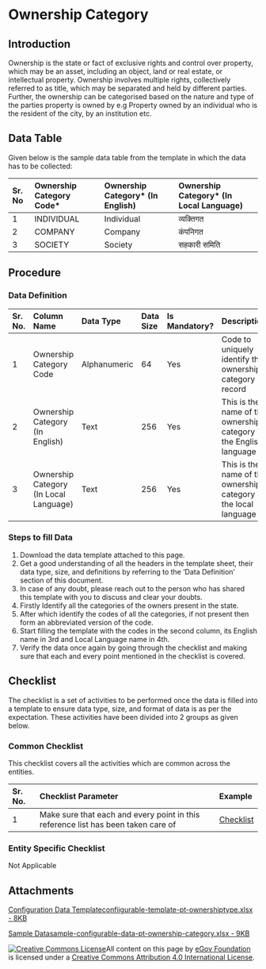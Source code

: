 # Ownership Category

## Introduction <a id="introduction"></a>

Ownership is the state or fact of exclusive rights and control over property, which may be an asset, including an object, land or real estate, or intellectual property. Ownership involves multiple rights, collectively referred to as title, which may be separated and held by different parties. Further, the ownership can be categorised based on the nature and type of the parties property is owned by e.g Property owned by an individual who is the resident of the city, by an institution etc.

## Data Table <a id="data-table"></a>

Given below is the sample data table from the template in which the data has to be collected:

| Sr. No | Ownership Category Code\* | Ownership Category\* \(In English\) | Ownership Category\* \(In Local Language\) |
| :--- | :--- | :--- | :--- |
| 1 | INDIVIDUAL | Individual | व्यक्तिगत |
| 2 | COMPANY | Company | कंपनिगत |
| 3 | SOCIETY | Society | सहकारी समिति |

## Procedure <a id="procedure"></a>

### Data Definition <a id="data-definition"></a>

| Sr. No. | Column Name | Data Type | Data Size | Is Mandatory? | Description |
| :--- | :--- | :--- | :--- | :--- | :--- |
| 1 | Ownership Category Code | Alphanumeric | 64 | Yes | Code to uniquely identify the ownership category record |
| 2 | Ownership Category \(In English\) | Text | 256 | Yes | This is the name of the ownership category in the English language |
| 3 | Ownership Category \(In Local Language\) | Text | 256 | Yes | This is the name of the ownership category in the local language |

### Steps to fill Data <a id="steps-to-fill-data"></a>

1. Download the data template attached to this page.
2. Get a good understanding of all the headers in the template sheet, their data type, size, and definitions by referring to the ‘Data Definition’ section of this document.
3. In case of any doubt, please reach out to the person who has shared this template with you to discuss and clear your doubts.
4. Firstly Identify all the categories of the owners present in the state.
5. After which identify the codes of all the categories, if not present then form an abbreviated version of the code.
6. Start filling the template with the codes in the second column, its English name in 3rd and Local Language name in 4th.
7. Verify the data once again by going through the checklist and making sure that each and every point mentioned in the checklist is covered.

## Checklist <a id="checklist"></a>

The checklist is a set of activities to be performed once the data is filled into a template to ensure data type, size, and format of data is as per the expectation. These activities have been divided into 2 groups as given below.

### Common Checklist <a id="common-checklist"></a>

This checklist covers all the activities which are common across the entities.

| Sr. No. | Checklist Parameter | Example |
| :--- | :--- | :--- |
| 1 | Make sure that each and every point in this reference list has been taken care of | ​[Checklist](https://docs.digit.org/configure-digit/configuring-master-data-templates/module-setup/common-config/checklist)​ |

### Entity Specific Checklist <a id="entity-specific-checklist"></a>

Not Applicable

## Attachments <a id="attachments"></a>

[Configuration Data Templateconfiigurable-template-pt-ownershiptype.xlsx - 8KB](https://firebasestorage.googleapis.com/v0/b/gitbook-28427.appspot.com/o/assets%2F-MERG_iQW5oN4ukgXP8K%2Fsync%2Fe06fc6ed2b6af17762836e2f443dff6ca51ae20f.xlsx?generation=1602050610047551&alt=media)

[Sample Datasample-configurable-data-pt-ownership-category.xlsx - 9KB](https://firebasestorage.googleapis.com/v0/b/gitbook-28427.appspot.com/o/assets%2F-MERG_iQW5oN4ukgXP8K%2Fsync%2F442972fd2a03b8ea56c6cba6850c3013cf787083.xlsx?generation=1602050610203771&alt=media)



 [![Creative Commons License](https://i.creativecommons.org/l/by/4.0/80x15.png)](http://creativecommons.org/licenses/by/4.0/)All content on this page by [eGov Foundation ](https://egov.org.in/)is licensed under a [Creative Commons Attribution 4.0 International License](http://creativecommons.org/licenses/by/4.0/).

